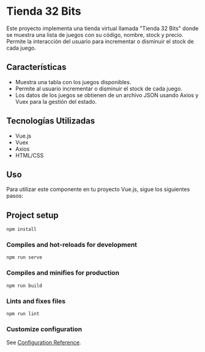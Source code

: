 # Tienda 32 Bits

Este proyecto implementa una tienda virtual llamada "Tienda 32 Bits" donde se muestra una lista de juegos con su código, nombre, stock y precio. Permite la interacción del usuario para incrementar o disminuir el stock de cada juego.

## Características
- Muestra una tabla con los juegos disponibles.
- Permite al usuario incrementar o disminuir el stock de cada juego.
- Los datos de los juegos se obtienen de un archivo JSON usando Axios y Vuex para la gestión del estado.

## Tecnologías Utilizadas

- Vue.js
- Vuex
- Axios
- HTML/CSS

## Uso

Para utilizar este componente en tu proyecto Vue.js, sigue los siguientes pasos:

## Project setup
```
npm install
```

### Compiles and hot-reloads for development
```
npm run serve
```

### Compiles and minifies for production
```
npm run build
```

### Lints and fixes files
```
npm run lint
```

### Customize configuration
See [Configuration Reference](https://cli.vuejs.org/config/).
